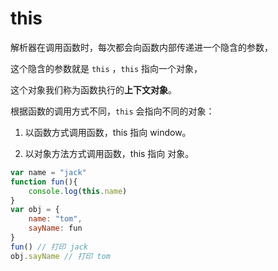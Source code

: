 # this

解析器在调用函数时，每次都会向函数内部传递进一个隐含的参数，

这个隐含的参数就是 `this` ，`this` 指向一个对象，

这个对象我们称为函数执行的**上下文对象**。

根据函数的调用方式不同，`this` 会指向不同的对象：

1. 以函数方式调用函数，this 指向 window。

2. 以对象方法方式调用函数，this 指向 对象。

```js
var name = "jack"
function fun(){
    console.log(this.name)
}
var obj = {
    name: "tom",
    sayName: fun
}
fun() // 打印 jack
obj.sayName // 打印 tom
```


